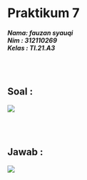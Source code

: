 # Praktikum 7

**_Nama: fauzan syauqi_** <br/>
**_Nim : 312110269_** <br/>
**_Kelas : TI.21.A3_** <br/>

<br/><br/>

## Soal : 
<img src="https://cdn.discordapp.com/attachments/1015028360759492710/1106549063274467338/image.png">

<br/><br/>

## Jawab : 
<img src="https://cdn.discordapp.com/attachments/1015028360759492710/1106548884232220693/image.png">
